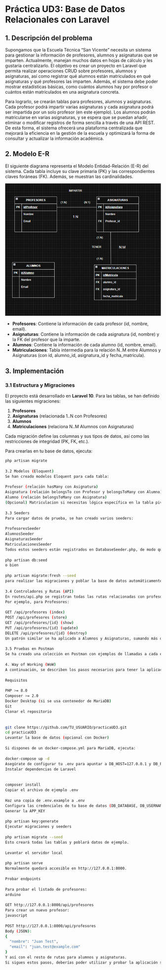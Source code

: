 # Práctica UD3: Base de Datos Relacionales con Laravel

## 1. Descripción del problema

Supongamos que la Escuela Técnica “San Vicente” necesita un sistema para gestionar la información de profesores, alumnos y asignaturas que se imparten. Actualmente, manejan muchos datos en hojas de cálculo y les gustaría centralizarlo. El objetivo es crear un proyecto en Laravel que permita realizar operaciones CRUD sobre profesores, alumnos y asignaturas, así como registrar qué alumnos están matriculados en qué asignaturas y qué profesores las imparten. Además, el sistema debe poder mostrar estadísticas básicas, como cuántos alumnos hay por profesor o cuántos están matriculados en una asignatura concreta.

Para lograrlo, se crearán tablas para profesores, alumnos y asignaturas. Cada profesor podrá impartir varias asignaturas y cada asignatura podrá ser impartida por un solo profesor (en este ejemplo). Los alumnos podrán matricularse en varias asignaturas, y se espera que se puedan añadir, eliminar o modificar registros de forma sencilla a través de una API REST. De esta forma, el sistema ofrecerá una plataforma centralizada que mejorará la eficiencia en la gestión de la escuela y optimizará la forma de consultar y actualizar la información académica.

## 2. Modelo E-R

El siguiente diagrama representa el Modelo Entidad-Relación (E-R) del sistema. Cada tabla incluye su clave primaria (PK) y las correspondientes claves foráneas (FK). Además, se muestran las cardinalidades.

![Diagrama E-R](docs/diagramaER.png)

- **Profesores**: Contiene la información de cada profesor (id, nombre, email).
- **Asignaturas**: Contiene la información de cada asignatura (id, nombre) y la FK del profesor que la imparte.
- **Alumnos**: Contiene la información de cada alumno (id, nombre, email).
- **Matriculaciones**: Tabla intermedia para la relación N..M entre Alumnos y Asignaturas (con id, alumno_id, asignatura_id y fecha_matricula).

## 3. Implementación

### 3.1 Estructura y Migraciones

El proyecto está desarrollado en **Laravel 10**. Para las tablas, se han definido las siguientes migraciones:

1. **Profesores**  
2. **Asignaturas** (relacionada 1..N con Profesores)  
3. **Alumnos**  
4. **Matriculaciones** (relaciona N..M Alumnos con Asignaturas)

Cada migración define las columnas y sus tipos de datos, así como las restricciones de integridad (PK, FK, etc.).  

Para crearlas en tu base de datos, ejecuta:

```bash
php artisan migrate

3.2 Modelos (Eloquent)
Se han creado modelos Eloquent para cada tabla:

Profesor (relación hasMany con Asignatura)
Asignatura (relación belongsTo con Profesor y belongsToMany con Alumno)
Alumno (relación belongsToMany con Asignatura)
(Opcional) Matriculacion si necesitas lógica específica en la tabla pivot, pero por defecto se maneja con la relación belongsToMany indicando la tabla pivot.

3.3 Seeders
Para cargar datos de prueba, se han creado varios seeders:

ProfesoresSeeder
AlumnosSeeder
AsignaturasSeeder
MatriculacionesSeeder
Todos estos seeders están registrados en DatabaseSeeder.php, de modo que se pueden ejecutar con:

php artisan db:seed
o bien

php artisan migrate:fresh --seed
para realizar las migraciones y poblar la base de datos automáticamente.

3.4 Controladores y Rutas (API)
En routes/api.php se registran todas las rutas relacionadas con profesores, alumnos y asignaturas. Se han creado controladores tipo API (ProfesorController, AlumnoController, AsignaturaController) para manejar las operaciones CRUD (Create, Read, Update, Delete).
Por ejemplo, para Profesores:

GET /api/profesores (index)
POST /api/profesores (store)
GET /api/profesores/{id} (show)
PUT /api/profesores/{id} (update)
DELETE /api/profesores/{id} (destroy)
Un patrón similar se ha aplicado a Alumnos y Asignaturas, sumando más de 10 endpoints. Cada método incluye validaciones para asegurar la coherencia de datos.

3.5 Pruebas en Postman 
Se ha creado una colección en Postman con ejemplos de llamadas a cada endpoint. Dicha colección se puede encontrar en la raíz del proyecto con el nombre postman_collection.json. Para importarla en tu Postman, basta con ir a “Import” y seleccionar dicho archivo.

4. Way of Working (WoW)
A continuación, se describen los pasos necesarios para tener la aplicación funcionando en un entorno limpio:

Requisitos

PHP >= 8.0
Composer >= 2.0
Docker Desktop (si se usa contenedor de MariaDB)
Git
Clonar el repositorio


git clone https://github.com/TU_USUARIO/practicaUD3.git
cd practicaUD3
Levantar la base de datos (opcional con Docker)

Si dispones de un docker-compose.yml para MariaDB, ejecuta:

docker-compose up -d
Asegúrate de configurar tu .env para apuntar a DB_HOST=127.0.0.1 y DB_PORT=3306 (o el que hayas mapeado).
Instalar dependencias de Laravel


composer install
Copiar el archivo de ejemplo .env

Haz una copia de .env.example a .env
Configura las credenciales de tu base de datos (DB_DATABASE, DB_USERNAME, DB_PASSWORD).
Generar la APP_KEY

php artisan key:generate
Ejecutar migraciones y seeders

php artisan migrate --seed
Esto creará todas las tablas y poblará datos de ejemplo.

Levantar el servidor local

php artisan serve
Normalmente quedará accesible en http://127.0.0.1:8000.

Probar endpoints

Para probar el listado de profesores:
arduino

GET http://127.0.0.1:8000/api/profesores
Para crear un nuevo profesor:
javascript

POST http://127.0.0.1:8000/api/profesores
Body (JSON):
{
  "nombre": "Juan Test",
  "email": "juan.test@example.com"
}
Y así con el resto de rutas para alumnos y asignaturas.
Si sigues estos pasos, deberías poder utilizar y probar la aplicación sin problemas.
